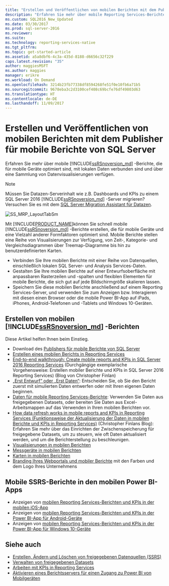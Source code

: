 ```yaml
---
title: "Erstellen und Veröffentlichen von mobilen Berichten mit dem Publisher für mobile Berichte von SQL Server | Microsoft-Dokumentation"
description: "Erfahren Sie mehr über mobile Reporting Services-Berichte für mobile Geräte, die mit lokalen Daten verbunden sind und über eine Sammlung von Datenvisualisierungen verfügen."
ms.custom: SQL2016_New_Updated
ms.date: 03/30/2017
ms.prod: sql-server-2016
ms.reviewer: 
ms.suite: 
ms.technology: reporting-services-native
ms.tgt_pltfrm: 
ms.topic: get-started-article
ms.assetid: a5a8dbf6-4c3a-435d-8188-d6656c32f229
caps.latest.revision: "35"
author: maggiesMSFT
ms.author: maggies
manager: erikre
ms.workload: On Demand
ms.openlocfilehash: 3214b23fb77338df8594268fe51f0e10fb6a71b5
ms.sourcegitcommit: 9678eba3c2d3100cef408c69bcfe76df49803d63
ms.translationtype: HT
ms.contentlocale: de-DE
ms.lasthandoff: 11/09/2017
---
```

# <a name="create-mobile-reports-with-sql-server-mobile-report-publisher"></a>Erstellen und Veröffentlichen von mobilen Berichten mit dem Publisher für mobile Berichte von SQL Server
Erfahren Sie mehr über mobile [!INCLUDE[ssRSnoversion_md](../../includes/ssrsnoversion-md.md)] -Berichte, die für mobile Geräte optimiert sind, mit lokalen Daten verbunden sind und über eine Sammlung von Datenvisualisierungen verfügen. 

>[!NOTE]
>  Müssen Sie Datazen-Serverinhalt wie z.B. Dashboards und KPIs zu einem SQL Server 2016 [!INCLUDE[ssRSnoversion_md](../../includes/ssrsnoversion-md.md)] -Server migrieren? Versuchen Sie es mit dem [SQL Server Migration Assistant für Datazen](https://www.microsoft.com/en-us/download/details.aspx?id=53128). 
 
![SS_MRP_LayoutTabSm](../../reporting-services/media/ss-mrp-layouttabsm.png)  

Mit [!INCLUDE[PRODUCT_NAME](../../includes/ss-mobilereptpub-long.md)]können Sie schnell mobile [!INCLUDE[ssRSnoversion_md](../../includes/ssrsnoversion-md.md)] -Berichte erstellen, die für mobile Geräte und eine Vielzahl anderer Formfaktoren optimiert sind. Mobile Berichte stellen eine Reihe von Visualisierungen zur Verfügung, von Zeit-, Kategorie- und Vergleichsdiagrammen über Treemap-Diagramme bis hin zu benutzerdefinierten Karten. 

* Verbinden Sie Ihre mobilen Berichte mit einer Reihe von Datenquellen, einschließlich lokalen SQL Server- und Analysis Services-Daten. 
* Gestalten Sie Ihre mobilen Berichte auf einer Entwurfsoberfläche mit anpassbaren Rasterzeilen und -spalten und flexiblen Elementen für mobile Berichte, die sich gut auf jede Bildschirmgröße skalieren lassen. 
* Speichern Sie diese mobilen Berichte anschließend auf einem Reporting Services-Server, und verwenden Sie zum Anzeigen bzw. Interagieren mit diesen einen Browser oder die mobile Power BI-App auf iPads, iPhones, Android-Telefonen und -Tablets und Windows 10-Geräten.
  
## <a name="create-includessrsnoversionmdincludesssrsnoversion-mdmd--mobile-reports"></a>Erstellen von mobilen [!INCLUDE[ssRSnoversion_md](../../includes/ssrsnoversion-md.md)]  -Berichten  
  
Diese Artikel helfen Ihnen beim Einstieg.
-  Download des [Publishers für mobile Berichte von SQL Server](http://go.microsoft.com/fwlink/?LinkID=733527)  
-  [Erstellen eines mobilen Berichts in Reporting Services](../../reporting-services/mobile-reports/create-a-reporting-services-mobile-report.md)  
-  [End-to-end walkthrough: Create mobile reports and KPIs in SQL Server 2016 Reporting Services](http://christopherfinlan.com/2015/12/21/how-to-create-mobile-reports-and-kpis-in-sql-server-reporting-services-2016-an-end-to-end-walkthrough/) (Durchgängige exemplarische Vorgehensweise: Erstellen mobiler Berichte und KPIs in SQL Server 2016 Reporting Services) (Blog von Christopher Finlan)  
- [„Erst Entwurf“ oder „Erst Daten“](../../reporting-services/mobile-reports/design-first-or-data-first-when-creating-in-reporting-services-mobile-reports.md): Entscheiden Sie, ob Sie den Bericht zuerst mit simulierten Daten entwerfen oder mit Ihren eigenen Daten beginnen.  
- [Daten für mobile Reporting Services-Berichte](../../reporting-services/mobile-reports/data-for-reporting-services-mobile-reports.md): Verwenden Sie Daten aus freigegebenen Datasets, oder bereiten Sie Daten aus Excel-Arbeitsmappen auf das Verwenden in Ihren mobilen Berichten vor.
- [How data refresh works in mobile reports and KPIs in Reporting Services (Funktionsweise der Aktualisierung der Daten in mobilen Berichte und KPIs in Reporting Services)](http://christopherfinlan.com/2016/02/10/so-refreshinghow-data-refresh-works-with-mobile-reports-and-kpis-in-reporting-services/) (Christopher Finlans Blog): Erfahren Sie mehr über das Einrichten der Zwischenspeicherung für freigegebene Datasets, um zu steuern, wie oft Daten aktualisiert werden, und um die Berichterstellung zu beschleunigen.
- [Visualisierungen in mobilen Berichten](../../reporting-services/mobile-reports/add-visualizations-to-reporting-services-mobile-reports.md)
- [Messgeräte in mobilen Berichten](../../reporting-services/mobile-reports/add-gauges-to-mobile-reports-reporting-services.md)
- [Karten in mobilen Berichten](../../reporting-services/mobile-reports/maps-in-reporting-services-mobile-reports.md)
- [Branding Ihres Webportals und mobiler Berichte](../../reporting-services/branding-the-web-portal.md) mit den Farben und dem Logo Ihres Unternehmens
  
## <a name="ssrs-mobile-reports-in-the-power-bi-mobile-apps"></a>Mobile SSRS-Berichte in den mobilen Power BI-Apps

-  Anzeigen von [mobilen Reporting Services-Berichten und KPIs in der mobilen iOS-App](https://powerbi.microsoft.com/documentation/powerbi-mobile-iphone-kpis-mobile-reports)
-  Anzeigen von [mobilen Reporting Services-Berichten und KPIs in der Power BI-App für Android-Geräte](https://powerbi.microsoft.com/documentation/powerbi-mobile-android-kpis-mobile-reports)
-  Anzeigen von [mobilen Reporting Services-Berichten und KPIs in der Power BI-App für Windows 10-Geräte](https://powerbi.microsoft.com/documentation/powerbi-mobile-win10-kpis-mobile-reports/)    

## <a name="see-also"></a>Siehe auch  
  
-   [Erstellen, Ändern und Löschen von freigegebenen Datenquellen (SSRS)](../../reporting-services/report-data/create-modify-and-delete-shared-data-sources-ssrs.md)  
-   [Verwalten von freigegebenen Datasets](../../reporting-services/report-data/manage-shared-datasets.md)  
-  [Arbeiten mit KPIs in Reporting Services](../../reporting-services/working-with-kpis-in-reporting-services.md)  
- [Aktivieren eines Berichtsservers für einen Zugang zu Power BI von Mobilgeräten](../../reporting-services/report-server/enable-a-report-server-for-power-bi-mobile-access.md)  

  
  

